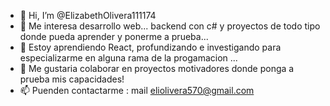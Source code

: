 - 👋 Hi, I’m @ElizabethOlivera111174
- 👀 Me interesa desarrollo web... backend con c# y proyectos de todo tipo donde pueda aprender y ponerme a prueba...
- 🌱 Estoy aprendiendo React, profundizando e investigando para especializarme en alguna rama de la progamacion ...
- 💞️ Me gustaria colaborar en proyectos motivadores  donde ponga a prueba mis capacidades!
- 📫 Puenden contactarme : mail eliolivera570@gmail.com

<!---
ElizabethOlivera111174/ElizabethOlivera111174 is a ✨ special ✨ repository because its `README.md` (this file) appears on your GitHub profile.
You can click the Preview link to take a look at your changes.
--->
